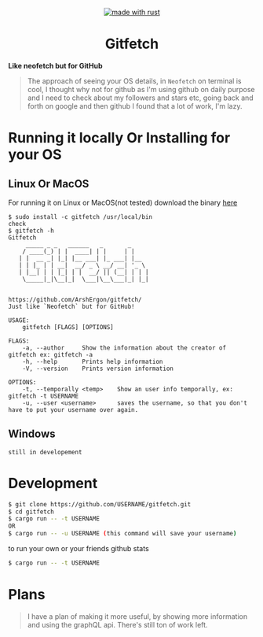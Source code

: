 <p align="center"><a href="https://www.rust-lang.org" target="_blank"><img src="https://img.shields.io/badge/Made%20With-Rust-000000?style=for-the-badge" alt="made with rust" /></a></a>
</p>
<div align="center">

# Gitfetch

</div>

**Like neofetch but for GitHub**
> The approach of seeing your OS details, in `Neofetch` on terminal is cool, I thought why not for github as I'm using github on daily purpose and I need to check about my followers and stars etc, going back and forth on google and then github I found that a lot of work, I'm lazy.

# Running it locally Or Installing for your OS
## Linux Or MacOS
For running it on Linux or MacOS(not tested) download the binary [here](https://github.com/ArshErgon/gitfetch/blob/main/download/linux_&_macOS)
```git
$ sudo install -c gitfetch /usr/local/bin
check
$ gitfetch -h
Gitfetch 
     _____ _ _   ______   _       _ 
    / ____(_) | |  ____| | |     | |    
   | |  __ _| |_| |__ ___| |_ ___| |__  
   | | |_ | | __|  __/ _ \ __/ __| '_ \ 
   | |__| | | |_| | |  __/ || (__| | | |
    \_____|_|\__|_|  \___|\__\___|_| |_|
                                        
        
https://github.com/ArshErgon/gitfetch/
Just like `Neofetch` but for GitHub!

USAGE:
    gitfetch [FLAGS] [OPTIONS]

FLAGS:
    -a, --author     Show the information about the creator of gitfetch ex: gitfetch -a
    -h, --help       Prints help information
    -V, --version    Prints version information

OPTIONS:
    -t, --temporally <temp>    Show an user info temporally, ex: gitfetch -t USERNAME
    -u, --user <username>      saves the username, so that you don't have to put your username over again.

```
## Windows
```git
still in developement
```


# Development

```bash
$ git clone https://github.com/USERNAME/gitfetch.git
$ cd gitfetch 
$ cargo run -- -t USERNAME
OR
$ cargo run -- -u USERNAME (this command will save your username)
```
to run your own or your friends github stats

```bash
$ cargo run -- -t USERNAME
```

# Plans
> I have a plan of making it more useful, by showing more information and using the graphQL api. There's still ton of work left.
 